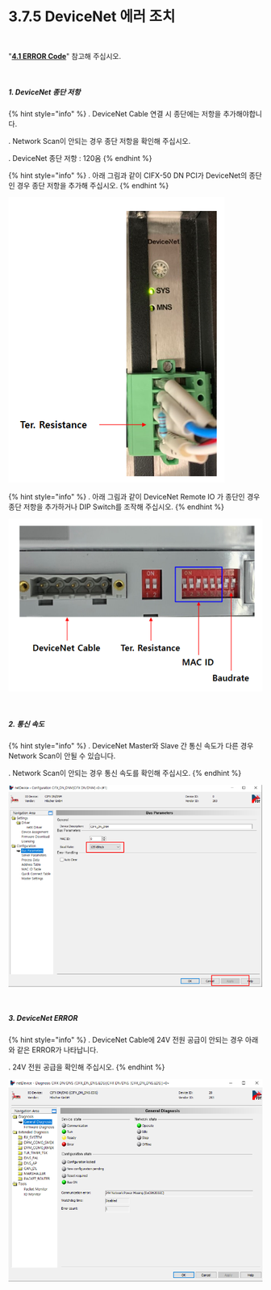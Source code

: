 ﻿# 3.7.5 DeviceNet 에러 조치

<br>

"[**4.1 ERROR Code**](../../4-monitoring-industrial-communication/4-1-error-code.md)" 참고해 주십시오.

<br>

##### 1. DeviceNet 종단 저항

{% hint style="info" %}
\.      DeviceNet Cable 연결 시 종단에는 저항을 추가해야합니다.

\.      Network Scan이 안되는 경우 종단 저항을 확인해 주십시오.

\.      DeviceNet 종단 저항 : 120옴
{% endhint %}

{% hint style="info" %}
\.      아래 그림과 같이 CIFX-50 DN PCI가 DeviceNet의 종단인 경우 종단 저항을 추가해 주십시오.
{% endhint %}

![[그림 3.7.5-1 DeviceNet 종단 저항]](<../../_assets/3-Settings-Industrial-Communication/3.7-DeviceNet/5-Error/image_1.png>) 

{% hint style="info" %}
\.      아래 그림과 같이 DeviceNet Remote IO 가 종단인 경우 종단 저항을 추가하거나 DIP Switch를 조작해 주십시오.
{% endhint %}

![[그림 3.7.5-2 DeviceNet 종단 저항]](<../../_assets/3-Settings-Industrial-Communication/3.7-DeviceNet/5-Error/image_2.png>) 

<br>

##### 2. 통신 속도

{% hint style="info" %}
\.      DeviceNet Master와 Slave 간 통신 속도가 다른 경우 Network Scan이 안될 수 있습니다.

\.      Network Scan이 안되는 경우 통신 속도를 확인해 주십시오.
{% endhint %}

![[그림 3.7.5-3 DeviceNet Baudrate]](<../../_assets/3-Settings-Industrial-Communication/3.7-DeviceNet/5-Error/image_3.png>) 

<br>

##### 3. DeviceNet ERROR

{% hint style="info" %}
\.      DeviceNet Cable에 24V 전원 공급이 안되는 경우 아래와 같은 ERROR가 나타납니다.

\.      24V 전원 공급을 확인해 주십시오.
{% endhint %}

![[그림 3.7.5-4 DeviceNet Error]](<../../_assets/3-Settings-Industrial-Communication/3.7-DeviceNet/5-Error/image_4.png>) 